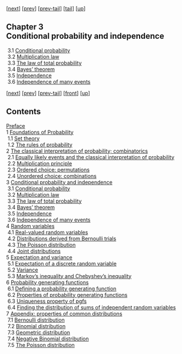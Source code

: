 [[next](noch4.htm)] [[prev](noch2.htm)] [[prev-tail](noch2.htm#tailnoch2.htm)] [[tail](#tailnoch3.htm)] [[up](noli5.htm#noch3.htm)]

Chapter 3  
Conditional probability and independence
----------------------------------------------------

 3.1 [Conditional probability](nose7.htm#x17-290001)  
 3.2 [Multiplication law](nose8.htm#x18-300002)  
 3.3 [The law of total probability](nose9.htm#x19-310003)  
 3.4 [Bayes’ theorem](nose10.htm#x20-320004)  
 3.5 [Independence](nose11.htm#x21-330005)  
 3.6 [Independence of many events](nose12.htm#x22-340006)

[[next](noch4.htm)] [[prev](noch2.htm)] [[prev-tail](noch2.htm#tailnoch2.htm)] [[front](noch3.htm)] [[up](noli5.htm#noch3.htm)]

Contents
--------

[Preface](noli2.htm#Q1-3-3)  
1 [Foundations of Probability](noch1.htm#x8-70001)  
 1.1 [Set theory](nose1.htm#x9-80001)  
 1.2 [The rules of probability](nose2.htm#x10-130002)  
2 [The classical interpretation of probability; combinatorics](noch2.htm#x11-180002)  
 2.1 [Equally likely events and the classical interpretation of probability](nose3.htm#x12-190001)  
 2.2 [Multiplication principle](nose4.htm#x13-200002)  
 2.3 [Ordered choice: permutations](nose5.htm#x14-210003)  
 2.4 [Unordered choice: combinations](nose6.htm#x15-240004)  
3 [Conditional probability and independence](noch3.htm#x16-280003)  
 3.1 [Conditional probability](nose7.htm#x17-290001)  
 3.2 [Multiplication law](nose8.htm#x18-300002)  
 3.3 [The law of total probability](nose9.htm#x19-310003)  
 3.4 [Bayes’ theorem](nose10.htm#x20-320004)  
 3.5 [Independence](nose11.htm#x21-330005)  
 3.6 [Independence of many events](nose12.htm#x22-340006)  
4 [Random variables](noch4.htm#x23-350004)  
 4.1 [Real-valued random variables](nose13.htm#x24-360001)  
 4.2 [Distributions derived from Bernoulli trials](nose14.htm#x25-370002)  
 4.3 [The Poisson distribution](nose15.htm#x26-420003)  
 4.4 [Joint distributions](nose16.htm#x27-430004)  
5 [Expectation and variance](noch5.htm#x28-480005)  
 5.1 [Expectation of a discrete random variable](nose17.htm#x29-490001)  
 5.2 [Variance](nose18.htm#x30-520002)  
 5.3 [Markov’s inequality and Chebyshev’s inequality](nose19.htm#x31-560003)  
6 [Probability generating functions](noch6.htm#x32-570006)  
 6.1 [Defining a probability generating function](nose20.htm#x33-580001)  
 6.2 [Properties of probability generating functions](nose21.htm#x34-590002)  
 6.3 [Uniqueness property of pgfs](nose22.htm#x35-600003)  
 6.4 [Finding the distribution of sums of independent random variables](nose23.htm#x36-610004)  
7 [Appendix: properties of common distributions](noch7.htm#x37-620007)  
 7.1 [Bernoulli distribution](nose24.htm#x38-630001)  
 7.2 [Binomial distribution](nose25.htm#x39-640002)  
 7.3 [Geometric distribution](nose26.htm#x40-650003)  
 7.4 [Negative Binomial distribution](nose27.htm#x41-660004)  
 7.5 [The Poisson distribution](nose28.htm#x42-670005)